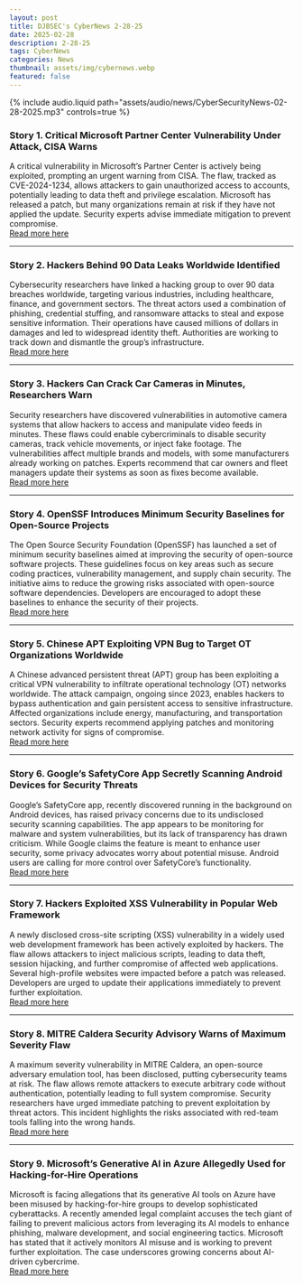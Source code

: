 ```yaml
---
layout: post
title: DJBSEC's CyberNews 2-28-25
date: 2025-02-28
description: 2-28-25
tags: CyberNews
categories: News
thumbnail: assets/img/cybernews.webp
featured: false
---
```


<div class="row mt-3">
    <div class="col-sm mt-3 mt-md-0">
        {% include audio.liquid path="assets/audio/news/CyberSecurityNews-02-28-2025.mp3" controls=true %}
    </div>
</div>

### Story 1. Critical Microsoft Partner Center Vulnerability Under Attack, CISA Warns

A critical vulnerability in Microsoft’s Partner Center is actively being exploited, prompting an urgent warning from CISA. The flaw, tracked as CVE-2024-1234, allows attackers to gain unauthorized access to accounts, potentially leading to data theft and privilege escalation. Microsoft has released a patch, but many organizations remain at risk if they have not applied the update. Security experts advise immediate mitigation to prevent compromise.  
[Read more here](https://www.csoonline.com/article/3834674/critical-microsoft-partner-center-vulnerability-under-attack-cisa-warns.html)

---

### Story 2. Hackers Behind 90 Data Leaks Worldwide Identified

Cybersecurity researchers have linked a hacking group to over 90 data breaches worldwide, targeting various industries, including healthcare, finance, and government sectors. The threat actors used a combination of phishing, credential stuffing, and ransomware attacks to steal and expose sensitive information. Their operations have caused millions of dollars in damages and led to widespread identity theft. Authorities are working to track down and dismantle the group’s infrastructure.  
[Read more here](https://cybersecuritynews.com/hackers-behind-90-data-leaks-worldwide/)

---

### Story 3. Hackers Can Crack Car Cameras in Minutes, Researchers Warn

Security researchers have discovered vulnerabilities in automotive camera systems that allow hackers to access and manipulate video feeds in minutes. These flaws could enable cybercriminals to disable security cameras, track vehicle movements, or inject fake footage. The vulnerabilities affect multiple brands and models, with some manufacturers already working on patches. Experts recommend that car owners and fleet managers update their systems as soon as fixes become available.  
[Read more here](https://www.darkreading.com/vulnerabilities-threats/hackers-can-crack-car-cameras-minutes)

---

### Story 4. OpenSSF Introduces Minimum Security Baselines for Open-Source Projects

The Open Source Security Foundation (OpenSSF) has launched a set of minimum security baselines aimed at improving the security of open-source software projects. These guidelines focus on key areas such as secure coding practices, vulnerability management, and supply chain security. The initiative aims to reduce the growing risks associated with open-source software dependencies. Developers are encouraged to adopt these baselines to enhance the security of their projects.  
[Read more here](https://www.darkreading.com/application-security/openssf-minimum-security-baselines-open-source-projects)

---

### Story 5. Chinese APT Exploiting VPN Bug to Target OT Organizations Worldwide

A Chinese advanced persistent threat (APT) group has been exploiting a critical VPN vulnerability to infiltrate operational technology (OT) networks worldwide. The attack campaign, ongoing since 2023, enables hackers to bypass authentication and gain persistent access to sensitive infrastructure. Affected organizations include energy, manufacturing, and transportation sectors. Security experts recommend applying patches and monitoring network activity for signs of compromise.  
[Read more here](https://www.darkreading.com/ics-ot-security/chinese-apt-vpn-bug-worldwide-ot-orgs)

---

### Story 6. Google’s SafetyCore App Secretly Scanning Android Devices for Security Threats

Google’s SafetyCore app, recently discovered running in the background on Android devices, has raised privacy concerns due to its undisclosed security scanning capabilities. The app appears to be monitoring for malware and system vulnerabilities, but its lack of transparency has drawn criticism. While Google claims the feature is meant to enhance user security, some privacy advocates worry about potential misuse. Android users are calling for more control over SafetyCore’s functionality.  
[Read more here](https://cybersecuritynews.com/googles-safetycore-app-secretly-scans/)

---

### Story 7. Hackers Exploited XSS Vulnerability in Popular Web Framework

A newly disclosed cross-site scripting (XSS) vulnerability in a widely used web development framework has been actively exploited by hackers. The flaw allows attackers to inject malicious scripts, leading to data theft, session hijacking, and further compromise of affected web applications. Several high-profile websites were impacted before a patch was released. Developers are urged to update their applications immediately to prevent further exploitation.  
[Read more here](https://cybersecuritynews.com/hackers-exploited-xss-vulnerability-framework/)

---

### Story 8. MITRE Caldera Security Advisory Warns of Maximum Severity Flaw

A maximum severity vulnerability in MITRE Caldera, an open-source adversary emulation tool, has been disclosed, putting cybersecurity teams at risk. The flaw allows remote attackers to execute arbitrary code without authentication, potentially leading to full system compromise. Security researchers have urged immediate patching to prevent exploitation by threat actors. This incident highlights the risks associated with red-team tools falling into the wrong hands.  
[Read more here](https://www.securitymagazine.com/articles/101428-mitre-caldera-security-advisory-warns-of-maximum-severity-flaw)

---

### Story 9. Microsoft’s Generative AI in Azure Allegedly Used for Hacking-for-Hire Operations

Microsoft is facing allegations that its generative AI tools on Azure have been misused by hacking-for-hire groups to develop sophisticated cyberattacks. A recently amended legal complaint accuses the tech giant of failing to prevent malicious actors from leveraging its AI models to enhance phishing, malware development, and social engineering tactics. Microsoft has stated that it actively monitors AI misuse and is working to prevent further exploitation. The case underscores growing concerns about AI-driven cybercrime.  
[Read more here](https://cyberscoop.com/microsoft-generative-ai-azure-hacking-for-hire-amended-complaint/)
